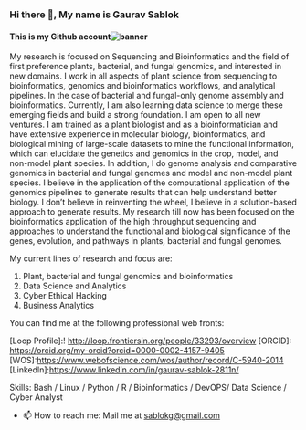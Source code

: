 ### Hi there 👋, My name is Gaurav Sablok
#### This is my Github account![banner](https://user-images.githubusercontent.com/19677953/198241251-8f8a9514-d4a1-4710-8df8-71ec318b30a2.jpg)

My research is focused on Sequencing and Bioinformatics and the field of first preference plants, bacterial, and fungal genomics, and interested in new domains. I work in all aspects of plant science from sequencing to bioinformatics, genomics and bioinformatics workflows, and analytical pipelines. In the case of bacterial and fungal-only genome assembly and bioinformatics. Currently, I am also learning data science to merge these emerging fields and build a strong foundation. I am open to all new ventures.
I am trained as a plant biologist and as a bioinformatician and have extensive experience in molecular biology, bioinformatics, and biological mining of large-scale datasets to mine the functional information, which can elucidate the genetics and genomics in the crop, model, and non-model plant species. In addition, I do genome analysis and comparative genomics in bacterial and fungal genomes and model and non-model plant species. 
I believe in the application of the computational application of the genomics pipelines to generate results that can help understand better biology. I don’t believe in reinventing the wheel, I believe in a solution-based approach to generate results. 
My research till now has been focused on the bioinformatics application of the high throughput sequencing and approaches to understand the functional and biological significance of the genes, evolution, and pathways in plants, bacterial and fungal genomes. 

My current lines of research and focus are: 
1. Plant, bacterial and fungal genomics and bioinformatics
2. Data Science and Analytics 
3. Cyber Ethical Hacking
4. Business Analytics

You can find me at the following professional web fronts: 

[Loop Profile]:! http://loop.frontiersin.org/people/33293/overview
[ORCID]: https://orcid.org/my-orcid?orcid=0000-0002-4157-9405
[WOS]:https://www.webofscience.com/wos/author/record/C-5940-2014
[Linkedln]:https://www.linkedin.com/in/gaurav-sablok-2811n/

Skills: Bash / Linux / Python / R / Bioinformatics / DevOPS/ Data Science / Cyber Analyst

- 📫 How to reach me: Mail me at sablokg@gmail.com 

[GitHub stats]: https://github-readme-stats.vercel.app/api?username=sablokg&show_icons=true   

[Profile views]: https://gpvc.arturio.dev/sablokg  
